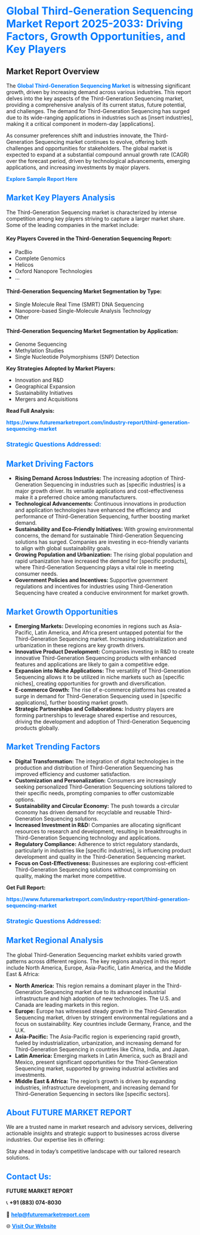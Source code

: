<h1 style="color: #007BFF;">Global Third-Generation Sequencing Market Report 2025-2033: Driving Factors, Growth Opportunities, and Key Players</h1>

<section id="overview">
<h2>Market Report Overview</h2>
<p>The <a href="https://www.futuremarketreport.com/industry-report/third-generation-sequencing-market" style="color: #007BFF; text-decoration: none;"><strong>Global Third-Generation Sequencing Market</strong></a> is witnessing significant growth, driven by increasing demand across various industries. This report delves into the key aspects of the Third-Generation Sequencing market, providing a comprehensive analysis of its current status, future potential, and challenges. The demand for Third-Generation Sequencing has surged due to its wide-ranging applications in industries such as [insert industries], making it a critical component in modern-day [applications].</p>
<p>As consumer preferences shift and industries innovate, the Third-Generation Sequencing market continues to evolve, offering both challenges and opportunities for stakeholders. The global market is expected to expand at a substantial compound annual growth rate (CAGR) over the forecast period, driven by technological advancements, emerging applications, and increasing investments by major players.</p>
</section>

<section id="overview">
<p><a href="https://www.futuremarketreport.com/request-sample/reportId=108253" style="color: #007BFF; text-decoration: none;"><strong>Explore Sample Report Here</strong></a></p>
</section>

<section id="key-players">
<h2 style="color: #007BFF;">Market Key Players Analysis</h2>
<p>The Third-Generation Sequencing market is characterized by intense competition among key players striving to capture a larger market share. Some of the leading companies in the market include:</p>
<h4>Key Players Covered in the Third-Generation Sequencing Report:</h4>
<ul><li>PacBio</li><li>Complete Genomics</li><li>Helicos</li><li>Oxford Nanopore Technologies</li><li>...</li></ul>
<h4>Third-Generation Sequencing Market Segmentation by Type:</h4>
<ul><li>Single Molecule Real Time (SMRT) DNA Sequencing</li><li>Nanopore-based Single-Molecule Analysis Technology</li><li>Other</li></ul>

<h4>Third-Generation Sequencing Market Segmentation by Application:</h4>
<ul><li>Genome Sequencing</li><li>Methylation Studies</li><li>Single Nucleotide Polymorphisms (SNP) Detection</li></ul>
<p><strong>Key Strategies Adopted by Market Players:</strong></p>
<ul>
<li>Innovation and R&D</li>
<li>Geographical Expansion</li>
<li>Sustainability Initiatives</li>
<li>Mergers and Acquisitions</li>
</ul>
</section>

<section>
<p><strong>Read Full Analysis: </strong></p><a href="https://www.futuremarketreport.com/industry-report/third-generation-sequencing-market" style="color: #007BFF; text-decoration: none;"><strong>https://www.futuremarketreport.com/industry-report/third-generation-sequencing-market</strong></a>
<h3 style="color: #007BFF;">Strategic Questions Addressed:</h3>
</section>

<section id="driving-factors">
<h2 style="color: #007BFF;">Market Driving Factors</h2>
<ul>
<li><strong>Rising Demand Across Industries:</strong> The increasing adoption of Third-Generation Sequencing in industries such as [specific industries] is a major growth driver. Its versatile applications and cost-effectiveness make it a preferred choice among manufacturers.</li>
<li><strong>Technological Advancements:</strong> Continuous innovations in production and application technologies have enhanced the efficiency and performance of Third-Generation Sequencing, further boosting market demand.</li>
<li><strong>Sustainability and Eco-Friendly Initiatives:</strong> With growing environmental concerns, the demand for sustainable Third-Generation Sequencing solutions has surged. Companies are investing in eco-friendly variants to align with global sustainability goals.</li>
<li><strong>Growing Population and Urbanization:</strong> The rising global population and rapid urbanization have increased the demand for [specific products], where Third-Generation Sequencing plays a vital role in meeting consumer needs.</li>
<li><strong>Government Policies and Incentives:</strong> Supportive government regulations and incentives for industries using Third-Generation Sequencing have created a conducive environment for market growth.</li>
</ul>
</section>

<section id="growth-opportunities">
<h2 style="color: #007BFF;">Market Growth Opportunities</h2>
<ul>
<li><strong>Emerging Markets:</strong> Developing economies in regions such as Asia-Pacific, Latin America, and Africa present untapped potential for the Third-Generation Sequencing market. Increasing industrialization and urbanization in these regions are key growth drivers.</li>
<li><strong>Innovative Product Development:</strong> Companies investing in R&D to create innovative Third-Generation Sequencing products with enhanced features and applications are likely to gain a competitive edge.</li>
<li><strong>Expansion into Niche Applications:</strong> The versatility of Third-Generation Sequencing allows it to be utilized in niche markets such as [specific niches], creating opportunities for growth and diversification.</li>
<li><strong>E-commerce Growth:</strong> The rise of e-commerce platforms has created a surge in demand for Third-Generation Sequencing used in [specific applications], further boosting market growth.</li>
<li><strong>Strategic Partnerships and Collaborations:</strong> Industry players are forming partnerships to leverage shared expertise and resources, driving the development and adoption of Third-Generation Sequencing products globally.</li>
</ul>
</section>

<section id="trending-factors">
<h2 style="color: #007BFF;">Market Trending Factors</h2>
<ul>
<li><strong>Digital Transformation:</strong> The integration of digital technologies in the production and distribution of Third-Generation Sequencing has improved efficiency and customer satisfaction.</li>
<li><strong>Customization and Personalization:</strong> Consumers are increasingly seeking personalized Third-Generation Sequencing solutions tailored to their specific needs, prompting companies to offer customizable options.</li>
<li><strong>Sustainability and Circular Economy:</strong> The push towards a circular economy has driven demand for recyclable and reusable Third-Generation Sequencing solutions.</li>
<li><strong>Increased Investment in R&D:</strong> Companies are allocating significant resources to research and development, resulting in breakthroughs in Third-Generation Sequencing technology and applications.</li>
<li><strong>Regulatory Compliance:</strong> Adherence to strict regulatory standards, particularly in industries like [specific industries], is influencing product development and quality in the Third-Generation Sequencing market.</li>
<li><strong>Focus on Cost-Effectiveness:</strong> Businesses are exploring cost-efficient Third-Generation Sequencing solutions without compromising on quality, making the market more competitive.</li>
</ul>
</section>

<section>
<p><strong>Get Full Report: </strong></p><a href="https://www.futuremarketreport.com/industry-report/third-generation-sequencing-market" style="color: #007BFF; text-decoration: none;"><strong>https://www.futuremarketreport.com/industry-report/third-generation-sequencing-market</strong></a>
<h3 style="color: #007BFF;">Strategic Questions Addressed:</h3>
</section>


<section id="regional-analysis">
<h2 style="color: #007BFF;">Market Regional Analysis</h2>
<p>The global Third-Generation Sequencing market exhibits varied growth patterns across different regions. The key regions analyzed in this report include North America, Europe, Asia-Pacific, Latin America, and the Middle East & Africa:</p>
<ul>
<li><strong>North America:</strong> This region remains a dominant player in the Third-Generation Sequencing market due to its advanced industrial infrastructure and high adoption of new technologies. The U.S. and Canada are leading markets in this region.</li>
<li><strong>Europe:</strong> Europe has witnessed steady growth in the Third-Generation Sequencing market, driven by stringent environmental regulations and a focus on sustainability. Key countries include Germany, France, and the U.K.</li>
<li><strong>Asia-Pacific:</strong> The Asia-Pacific region is experiencing rapid growth, fueled by industrialization, urbanization, and increasing demand for Third-Generation Sequencing in countries like China, India, and Japan.</li>
<li><strong>Latin America:</strong> Emerging markets in Latin America, such as Brazil and Mexico, present significant opportunities for the Third-Generation Sequencing market, supported by growing industrial activities and investments.</li>
<li><strong>Middle East & Africa:</strong> The region’s growth is driven by expanding industries, infrastructure development, and increasing demand for Third-Generation Sequencing in sectors like [specific sectors].</li>
</ul>
</section>

<footer>
<h2 style="color: #007BFF;">About FUTURE MARKET REPORT</h2>
<p>We are a trusted name in market research and advisory services, delivering actionable insights and strategic support to businesses across diverse industries. Our expertise lies in offering:</p>

<p>Stay ahead in today’s competitive landscape with our tailored research solutions.</p>

<h2 style="color: #007BFF;">Contact Us:</h2>
<p><strong>FUTURE MARKET REPORT</strong></p>
<p>📞 <strong>+91 (883) 074-8030</strong></p>
<p>📧 <strong><a href="mailto:help@futuremarketreport.com" style="color: #007BFF;">help@futuremarketreport.com</a></strong></p>
<p>🌐 <strong><a href="https://www.futuremarketreport.com/" style="color: #007BFF;">Visit Our Website</a></strong></p>
</footer>